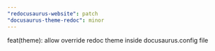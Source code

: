 ```yaml
---
"redocusaurus-website": patch
"docusaurus-theme-redoc": minor
---
```


feat(theme): allow override redoc theme inside docusaurus.config file
